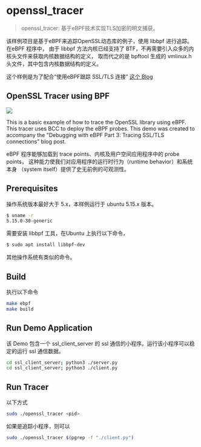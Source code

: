 # openssl_tracer

> openssl_tracer: 基于eBPF技术实现TLS加密的明文捕获。

该样例项目是基于eBPF来追踪OpenSSL动态库的例子，使用 libbpf 进行追踪。在eBPF 程序中，
由于 libbpf 方法内核已经支持了 BTF，不再需要引入众多的内核头文件来获取内核数据结构的定义，
取而代之的是 bpftool 生成的 vmlinux.h 头文件，其中包含内核数据结构的定义。

这个样例是为了配合“使用eBPF跟踪 SSL/TLS 连接” [这个 Blog](https://kiosk007.top/post/%E4%BD%BF%E7%94%A8ebpf%E8%B7%9F%E8%B8%AA-ssltls-%E8%BF%9E%E6%8E%A5/)
                                          
## OpenSSL Tracer using BPF

![](https://ebpf.io/static/overview-bf463455a5666fc3fb841b9240d588ff.png)


This is a basic example of how to trace the OpenSSL library using eBPF. This tracer uses BCC to deploy the eBPF probes. This demo was created to accompany the "Debugging with eBPF Part 3: Tracing SSL/TLS connections" blog post.


eBPF 程序能够加载到 trace points、内核及用户空间应用程序中的 probe points， 
这种能力使我们对应用程序的运行时行为（runtime behavior）和系统本身 （system itself）提供了史无前例的可观测性。

## Prerequisites
操作系统版本最好大于 5.x，本样例运行于 ubuntu 5.15.x 版本。
```bash
$ uname -r
5.15.0-30-generic
```
需要安装 libbpf 工具，在Ubuntu 上执行以下命令，
``` bash
$ sudo apt install libbpf-dev
```
其他操作系统有类似的命令。

## Build
执行以下命令
```bash
make ebpf
make build
```

## Run Demo Application
该 Demo 包含一个 ssl_client_server 的 ssl 通信的小程序。运行该小程序可以稳定的运行 ssl 通信数据。
``` bash
cd ssl_client_server; python3 ./server.py
cd ssl_client_server; python3 ./client.py
```

## Run Tracer
以下方式
```bash
sudo ./openssl_tracer <pid>
```
如果是追踪小程序，则可以
```bash
sudo ./openssl_tracer $(pgrep -f "./client.py")
```
 
